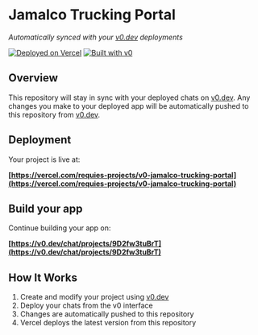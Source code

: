 # Jamalco Trucking Portal

*Automatically synced with your [v0.dev](https://v0.dev) deployments*

[![Deployed on Vercel](https://img.shields.io/badge/Deployed%20on-Vercel-black?style=for-the-badge&logo=vercel)](https://vercel.com/requies-projects/v0-jamalco-trucking-portal)
[![Built with v0](https://img.shields.io/badge/Built%20with-v0.dev-black?style=for-the-badge)](https://v0.dev/chat/projects/9D2fw3tuBrT)

## Overview

This repository will stay in sync with your deployed chats on [v0.dev](https://v0.dev).
Any changes you make to your deployed app will be automatically pushed to this repository from [v0.dev](https://v0.dev).

## Deployment

Your project is live at:

**[https://vercel.com/requies-projects/v0-jamalco-trucking-portal](https://vercel.com/requies-projects/v0-jamalco-trucking-portal)**

## Build your app

Continue building your app on:

**[https://v0.dev/chat/projects/9D2fw3tuBrT](https://v0.dev/chat/projects/9D2fw3tuBrT)**

## How It Works

1. Create and modify your project using [v0.dev](https://v0.dev)
2. Deploy your chats from the v0 interface
3. Changes are automatically pushed to this repository
4. Vercel deploys the latest version from this repository